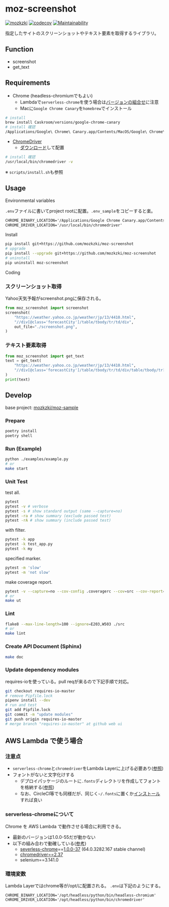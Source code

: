 # moz-screenshot

[![mozkzki](https://img.shields.io/circleci/build/github/mozkzki/moz-screenshot)](https://circleci.com/gh/mozkzki/moz-screenshot)
[![codecov](https://codecov.io/gh/mozkzki/moz-screenshot/branch/master/graph/badge.svg?token=BRB5vsPkO2)](https://codecov.io/gh/mozkzki/moz-screenshot)
[![Maintainability](https://api.codeclimate.com/v1/badges/df50bbce59225073a577/maintainability)](https://codeclimate.com/github/mozkzki/moz-screenshot/maintainability)

指定したサイトのスクリーンショットやテキスト要素を取得するライブラリ。

## Function

- screenshot
- get_text

## Requirements

- Chrome (headless-chromiumでもよい)
  - Lambdaで`serverless-chrome`を使う場合は[バージョンの組合せ](#serverless-chromeについて)に注意
  - Macに`Google Chrome Canary`を`homebrew`でインストール

```sh
# install
brew install Caskroom/versions/google-chrome-canary
# install 確認
/Applications/Google\ Chrome\ Canary.app/Contents/MacOS/Google\ Chrome\ Canary --version
```

- [ChromeDriver](https://sites.google.com/a/chromium.org/chromedriver/downloads)
  - [ダウンロード](http://chromedriver.storage.googleapis.com/index.html?path=2.37/)して配置

```sh
# install 確認
/usr/local/bin/chromedriver -v
```

※ `scripts/install.sh`も参照

## Usage

Environmental variables

`.env`ファイルに書いてproject rootに配置。`.env_sample`をコピーすると楽。

```txt
CHROME_BINARY_LOCATION='/Applications/Google Chrome Canary.app/Contents/MacOS/Google Chrome Canary'
CHROME_DRIVER_LOCATION='/usr/local/bin/chromedriver'
```

Install

```sh
pip install git+https://github.com/mozkzki/moz-screenshot
# upgrade
pip install --upgrade git+https://github.com/mozkzki/moz-screenshot
# uninstall
pip uninstall moz-screenshot
```

Coding

### スクリーンショット取得

Yahoo天気予報がscreenshot.pngに保存される。

```python
from moz_screenshot import screenshot
screenshot(
    "https://weather.yahoo.co.jp/weather/jp/13/4410.html",
    "//div[@class='forecastCity']/table/tbody/tr/td/div",
    out_file="./screenshot.png",
)
```

### テキスト要素取得

```python
from moz_screenshot import get_text
text = get_text(
    "https://weather.yahoo.co.jp/weather/jp/13/4410.html",
    "//div[@class='forecastCity']/table/tbody/tr/td/div/table/tbody/tr[2]/td[3]",
)
print(text)
```

## Develop

base project: [mozkzki/moz-sample](https://github.com/mozkzki/moz-sample)

### Prepare

```sh
poetry install
poetry shell
```

### Run (Example)

```sh
python ./examples/example.py
# or
make start
```

### Unit Test

test all.

```sh
pytest
pytest -v # verbose
pytest -s # show standard output (same --capture=no)
pytest -ra # show summary (exclude passed test)
pytest -rA # show summary (include passed test)
```

with filter.

```sh
pytest -k app
pytest -k test_app.py
pytest -k my
```

specified marker.

```sh
pytest -m 'slow'
pytest -m 'not slow'
```

make coverage report.

```sh
pytest -v --capture=no --cov-config .coveragerc --cov=src --cov-report=xml --cov-report=term-missing .
# or
make ut
```

### Lint

```sh
flake8 --max-line-length=100 --ignore=E203,W503 ./src
# or
make lint
```

### Create API Document (Sphinx)

```sh
make doc
```

### Update dependency modules

requires-ioを使っている。pull reqが来るので下記手順で対応。

```sh
git checkout requires-io-master
# remove Pipfile.lock
pipenv install --dev
# run and test
git add Pipfile.lock
git commit -m "update modules"
git push origin requires-io-master
# merge branch "requires-io-master" at github web ui
```

## AWS Lambda で使う場合

### 注意点

- `serverless-chrome`と`chromedriver`をLambda Layerに上げる必要あり([参照](https://hacknote.jp/archives/49974/))
- フォントがないと文字化けする
  - デプロイパッケージのルートに`.fonts`ディレクトリを作成してフォントを格納する([参照](https://qiita.com/havveFn/items/bb8cd0d937c671100200))
  - なお、CircleCI等でも同様だが、同じく`~/.fonts`に置くか[インストール](https://worklog.be/archives/3422#Google_Noto_Fonts)すれば良い

### serverless-chromeについて

Chrome を AWS Lambda で動作させる場合に利用できる。

- 最新のバージョンは1.0.0-55だが動かない
- 以下の組み合わで動確している([参考](https://github.com/adieuadieu/serverless-chrome/issues/133))
  - [severless-chrome](https://github.com/adieuadieu/serverless-chrome/releases)==[1.0.0-37](https://github.com/adieuadieu/serverless-chrome/releases/download/v1.0.0-37/stable-headless-chromium-amazonlinux-2017-03.zip) (64.0.3282.167 stable channel)
  - [chromedriver==2.37](http://chromedriver.storage.googleapis.com/index.html?path=2.37/)
  - selenium==3.141.0

### 環境変数

Lambda Layerではchrome等が/opt/に配置される。
`.env`は下記のようにする。

```env
CHROME_BINARY_LOCATION='/opt/headless/python/bin/headless-chromium'
CHROME_DRIVER_LOCATION='/opt/headless/python/bin/chromedriver'
```
